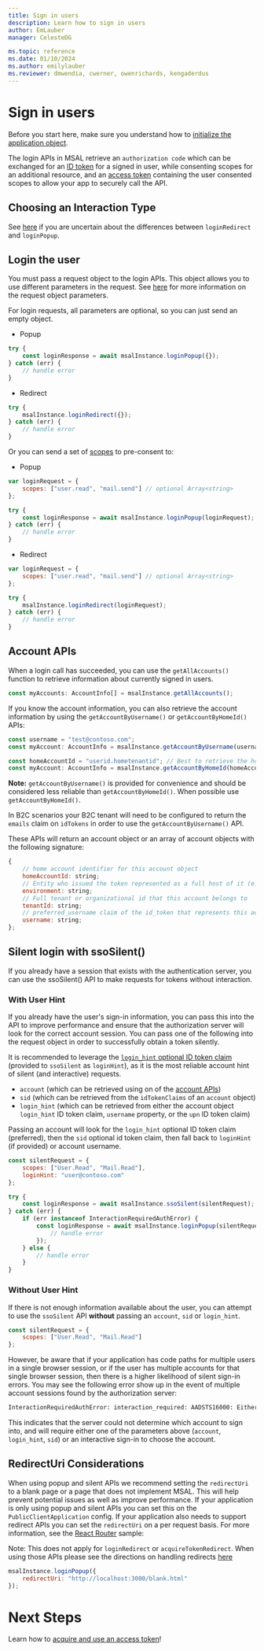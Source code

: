 ```yaml
---
title: Sign in users
description: Learn how to sign in users
author: EmLauber
manager: CelesteDG

ms.topic: reference
ms.date: 01/10/2024
ms.author: emilylauber
ms.reviewer: dmwendia, cwerner, owenrichards, kengaderdus
---
```


# Sign in users

Before you start here, make sure you understand how to [initialize the application object](./initialization.md).

The login APIs in MSAL retrieve an `authorization code` which can be exchanged for an [ID token](/entra/identity-platform/id-tokens.md) for a signed in user, while consenting scopes for an additional resource, and an [access token](/entra/identity-platform/access-tokens.md) containing the user consented scopes to allow your app to securely call the API.

## Choosing an Interaction Type

See [here](./initialization.md#choosing-an-interaction-type) if you are uncertain about the differences between `loginRedirect` and `loginPopup`.

## Login the user

You must pass a request object to the login APIs. This object allows you to use different parameters in the request. See [here](./request-response-object.md) for more information on the request object parameters.

For login requests, all parameters are optional, so you can just send an empty object.

- Popup
```javascript
try {
    const loginResponse = await msalInstance.loginPopup({});
} catch (err) {
    // handle error
}
```

- Redirect
```javascript
try {
    msalInstance.loginRedirect({});
} catch (err) {
    // handle error
}
```

Or you can send a set of [scopes](./request-response-object.md#scopes) to pre-consent to:
- Popup
```javascript
var loginRequest = {
    scopes: ["user.read", "mail.send"] // optional Array<string>
};

try {
    const loginResponse = await msalInstance.loginPopup(loginRequest);
} catch (err) {
    // handle error
}
```

- Redirect
```javascript
var loginRequest = {
    scopes: ["user.read", "mail.send"] // optional Array<string>
};

try {
    msalInstance.loginRedirect(loginRequest);
} catch (err) {
    // handle error
}
```

## Account APIs

When a login call has succeeded, you can use the `getAllAccounts()` function to retrieve information about currently signed in users.
```javascript
const myAccounts: AccountInfo[] = msalInstance.getAllAccounts();
```

If you know the account information, you can also retrieve the account information by using the `getAccountByUsername()` or `getAccountByHomeId()` APIs:
```javascript
const username = "test@contoso.com";
const myAccount: AccountInfo = msalInstance.getAccountByUsername(username);

const homeAccountId = "userid.hometenantid"; // Best to retrieve the homeAccountId from an account object previously obtained through msal
const myAccount: AccountInfo = msalInstance.getAccountByHomeId(homeAccountId);
```

**Note:** `getAccountByUsername()` is provided for convenience and should be considered less reliable than `getAccountByHomeId()`. When possible use `getAccountByHomeId()`.

In B2C scenarios your B2C tenant will need to be configured to return the `emails` claim on `idTokens` in order to use the `getAccountByUsername()` API.

These APIs will return an account object or an array of account objects with the following signature:
```javascript
{
    // home account identifier for this account object
    homeAccountId: string;
    // Entity who issued the token represented as a full host of it (e.g. login.microsoftonline.com)
    environment: string;
    // Full tenant or organizational id that this account belongs to
    tenantId: string;
    // preferred_username claim of the id_token that represents this account.
    username: string;
};
```

## Silent login with ssoSilent()

If you already have a session that exists with the authentication server, you can use the ssoSilent() API to make requests for tokens without interaction.

### With User Hint

If you already have the user's sign-in information, you can pass this into the API to improve performance and ensure that the authorization server will look for the correct account session. You can pass one of the following into the request object in order to successfully obtain a token silently. 

It is recommended to leverage the [`login_hint` optional ID token claim](/entra/identity-platform/active-directory-optional-claims#v10-and-v20-optional-claims-set.md) (provided to `ssoSilent` as `loginHint`), as it is the most reliable account hint of silent (and interactive) requests.

- `account` (which can be retrieved using on of the [account APIs](./accounts.md))
- `sid` (which can be retrieved from the `idTokenClaims` of an `account` object)
- `login_hint` (which can be retrieved from either the account object `login_hint` ID token claim, `username` property, or the `upn` ID token claim)

Passing an account will look for the `login_hint` optional ID token claim (preferred), then the `sid` optional id token claim, then fall back to `loginHint` (if provided) or account username.

```javascript
const silentRequest = {
    scopes: ["User.Read", "Mail.Read"],
    loginHint: "user@contoso.com"
};

try {
    const loginResponse = await msalInstance.ssoSilent(silentRequest);
} catch (err) {
    if (err instanceof InteractionRequiredAuthError) {
        const loginResponse = await msalInstance.loginPopup(silentRequest).catch(error => {
            // handle error
        });
    } else {
        // handle error
    }
}
```

### Without User Hint

If there is not enough information available about the user, you can attempt to use the `ssoSilent` API **without** passing an `account`, `sid` or `login_hint`.

```javascript
const silentRequest = {
    scopes: ["User.Read", "Mail.Read"]
};
```

However, be aware that if your application has code paths for multiple users in a single browser session, or if the user has multiple accounts for that single browser session, then there is a higher likelihood of silent sign-in errors. You may see the following error show up in the event of multiple account sessions found by the authorization server:

```txt
InteractionRequiredAuthError: interaction_required: AADSTS16000: Either multiple user identities are available for the current request or selected account is not supported for the scenario.
```

This indicates that the server could not determine which account to sign into, and will require either one of the parameters above (`account`, `login_hint`, `sid`) or an interactive sign-in to choose the account.

## RedirectUri Considerations

When using popup and silent APIs we recommend setting the `redirectUri` to a blank page or a page that does not implement MSAL. This will help prevent potential issues as well as improve performance. If your application is only using popup and silent APIs you can set this on the `PublicClientApplication` config. If your application also needs to support redirect APIs you can set the `redirectUri` on a per request basis. For more information, see the [React Router](../../../samples/msal-react-samples/react-router-sample) sample:

Note: This does not apply for `loginRedirect` or `acquireTokenRedirect`. When using those APIs please see the directions on handling redirects [here](./initialization.md#redirect-apis)

```javascript
msalInstance.loginPopup({
    redirectUri: "http://localhost:3000/blank.html"
});
```

# Next Steps

Learn how to [acquire and use an access token](./acquire-token.md)!
